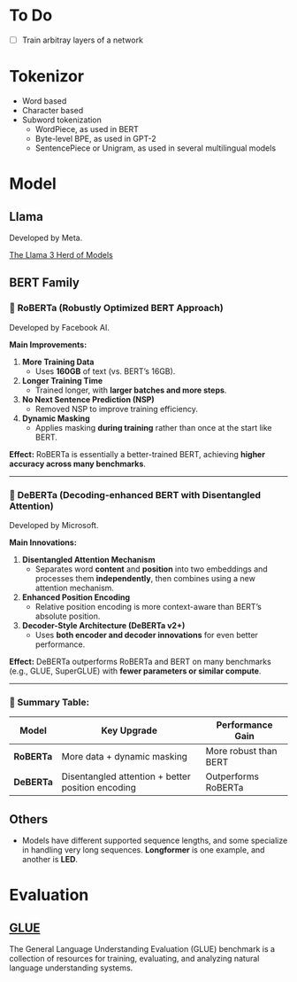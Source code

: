 
# To Do
- [ ] Train arbitray layers of a network



# Tokenizor
- Word based
- Character based
- Subword tokenization
  - WordPiece, as used in BERT
  - Byte-level BPE, as used in GPT-2
  - SentencePiece or Unigram, as used in several multilingual models

# Model

## Llama
Developed by Meta.

[The Llama 3 Herd of Models](https://arxiv.org/pdf/2407.21783)

## BERT Family

### 🔧 **RoBERTa** (Robustly Optimized BERT Approach)
Developed by Facebook AI.

**Main Improvements:**
1. **More Training Data**  
   - Uses **160GB** of text (vs. BERT’s 16GB).
2. **Longer Training Time**  
   - Trained longer, with **larger batches and more steps**.
3. **No Next Sentence Prediction (NSP)**  
   - Removed NSP to improve training efficiency.
4. **Dynamic Masking**  
   - Applies masking **during training** rather than once at the start like BERT.

**Effect:**  RoBERTa is essentially a better-trained BERT, achieving **higher accuracy across many benchmarks**.

---

### 🔧 **DeBERTa** (Decoding-enhanced BERT with Disentangled Attention)
Developed by Microsoft.

**Main Innovations:**
1. **Disentangled Attention Mechanism**  
   - Separates word **content** and **position** into two embeddings and processes them **independently**, then combines using a new attention mechanism.
2. **Enhanced Position Encoding**  
   - Relative position encoding is more context-aware than BERT’s absolute position.
3. **Decoder-Style Architecture (DeBERTa v2+)**  
   - Uses **both encoder and decoder innovations** for even better performance.

**Effect:**  DeBERTa outperforms RoBERTa and BERT on many benchmarks (e.g., GLUE, SuperGLUE) with **fewer parameters or similar compute**.

---

### 🧠 Summary Table:

| Model     | Key Upgrade                     | Performance Gain |
|-----------|----------------------------------|------------------|
| **RoBERTa** | More data + dynamic masking       | More robust than BERT |
| **DeBERTa** | Disentangled attention + better position encoding | Outperforms RoBERTa |

## Others
- Models have different supported sequence lengths, and some specialize in handling very long sequences. **Longformer** is one example, and another is **LED**.


# Evaluation

## [GLUE](https://gluebenchmark.com/)
The General Language Understanding Evaluation (GLUE) benchmark is a collection of resources for training, evaluating, and analyzing natural language understanding systems.